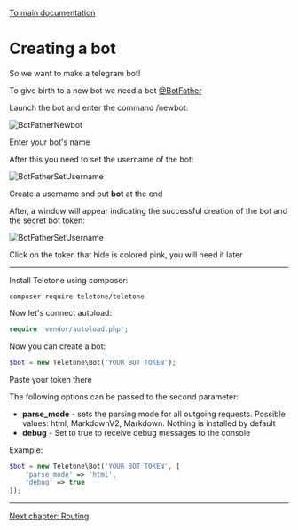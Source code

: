 [To main documentation](00_MAIN.md)

# Creating a bot

So we want to make a telegram bot!

To give birth to a new bot we need a bot [@BotFather](https://t.me/BotFather)

Launch the bot and enter the command /newbot:

![BotFatherNewbot](https://i.imgur.com/xUtd0zm.png)

Enter your bot's name

After this you need to set the username of the bot:

![BotFatherSetUsername](https://i.imgur.com/chv9rLg.png)

Create a username and put **bot** at the end

After, a window will appear indicating the successful creation of the bot and the secret bot token:

![BotFatherSetUsername](https://i.imgur.com/nZekPT9.png)

Click on the token that hide is colored pink, you will need it later

_________________

Install Teletone using composer:

`composer require teletone/teletone`

Now let's connect autoload:

```php
require 'vendor/autoload.php';
```

Now you can create a bot:

```php
$bot = new Teletone\Bot('YOUR BOT TOKEN');
```

Paste your token there

The following options can be passed to the second parameter:

- **parse_mode** - sets the parsing mode for all outgoing requests. Possible values: html, MarkdownV2, Markdown. Nothing is installed by default
- **debug** - Set to true to receive debug messages to the console

Example:

```php
$bot = new Teletone\Bot('YOUR BOT TOKEN', [
    'parse_mode' => 'html',
    'debug' => true
]);
```

_________________

[Next chapter: Routing](02_ROUTING.md)